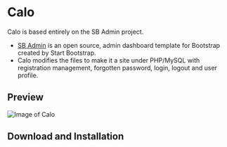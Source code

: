 # Calo

Calo is based entirely on the SB Admin project.

* [SB Admin](http://startbootstrap.com/template-overviews/sb-admin/) is an open source, admin dashboard template for Bootstrap created by Start Bootstrap.
* Calo modifies the files to make it a site under PHP/MySQL with registration management, forgotten password, login, logout and user profile.

## Preview

![Image of Calo](https://github.com/GeoHolz/Calo/media/img/Calo.png)

## Download and Installation
